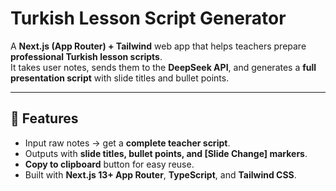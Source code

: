 # Turkish Lesson Script Generator

A **Next.js (App Router) + Tailwind** web app that helps teachers prepare **professional Turkish lesson scripts**.  
It takes user notes, sends them to the **DeepSeek API**, and generates a **full presentation script** with slide titles and bullet points.

---

## 🚀 Features

- Input raw notes → get a **complete teacher script**.
- Outputs with **slide titles, bullet points, and [Slide Change] markers**.
- **Copy to clipboard** button for easy reuse.
- Built with **Next.js 13+ App Router**, **TypeScript**, and **Tailwind CSS**.
